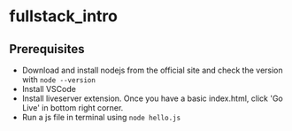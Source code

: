 # fullstack_intro

## Prerequisites
- Download and install nodejs from the official site and check the version with `node --version`
- Install VSCode
- Install liveserver extension. Once you have a basic index.html, click 'Go Live' in bottom right corner.
- Run a js file in terminal using `node hello.js`